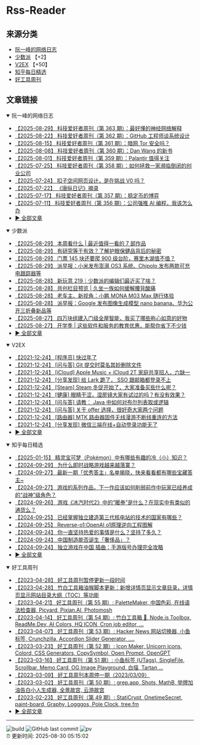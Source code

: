 # Rss-Reader

## 来源分类

* [阮一峰的网络日志](#阮一峰的网络日志)
* [少数派](#少数派) 【+2】
* [V2EX](#V2EX) 【+50】
* [知乎每日精选](#知乎每日精选)
* [好工具周刊](#好工具周刊)

## 文章链接

<details open>
    <summary id="阮一峰的网络日志">
     阮一峰的网络日志
    </summary>


* [【2025-08-29】 科技爱好者周刊（第 363 期）：最好懂的神经网络解释](http://www.ruanyifeng.com/blog/2025/08/weekly-issue-363.html)
* [【2025-08-22】 科技爱好者周刊（第 362 期）：GitHub 工程师谈系统设计](http://www.ruanyifeng.com/blog/2025/08/weekly-issue-362.html)
* [【2025-08-15】 科技爱好者周刊（第 361 期）：暗网 Tor 安全吗？](http://www.ruanyifeng.com/blog/2025/08/weekly-issue-361.html)
* [【2025-08-08】 科技爱好者周刊（第 360 期）：Dan Wang 的新书](http://www.ruanyifeng.com/blog/2025/08/weekly-issue-360.html)
* [【2025-08-01】 科技爱好者周刊（第 359 期）：Palantir 值得关注](http://www.ruanyifeng.com/blog/2025/08/weekly-issue-359.html)
* [【2025-07-25】 科技爱好者周刊（第 358 期）：如何拯救一家濒临倒闭的创业公司](http://www.ruanyifeng.com/blog/2025/07/weekly-issue-358.html)
* [【2025-07-24】 扣子空间网页设计，是在挑战 V0 吗？](http://www.ruanyifeng.com/blog/2025/07/coze-space-web-design.html)
* [【2025-07-22】 《唐纵日记》摘录](http://www.ruanyifeng.com/blog/2025/07/tangzong-diary.html)
* [【2025-07-17】 科技爱好者周刊（第 357 期）：稳定币的博弈](http://www.ruanyifeng.com/blog/2025/07/weekly-issue-357.html)
* [【2025-07-11】 科技爱好者周刊（第 356 期）：公司强推 AI 编程，我该怎么办](http://www.ruanyifeng.com/blog/2025/07/weekly-issue-356.html)
* [:arrow_forward: 全部文章](data/阮一峰的网络日志.md)
</details>

<details open>
    <summary id="少数派">
     少数派
    </summary>


* [【2025-08-29】 本周看什么 | 最近值得一看的 7 部作品](https://sspai.com/post/102187)
* [【2025-08-29】 有研究等于有效？了解护眼保健品背后的秘密](https://sspai.com/post/102176)
* [【2025-08-29】 门票 145 块还要爬 900 级台阶，赛里木湖值不值？](https://sspai.com/post/102157)
* [【2025-08-29】 派早报：小米发布澎湃 OS3 系统、Chipolo 发布两款可充电跟踪器等](https://sspai.com/post/102174)
* [【2025-08-28】 新玩意 219｜少数派的编辑们最近买了啥？](https://sspai.com/post/102159)
* [【2025-08-28】 共创栏目预览 | 久坐一族如何缓解腰背酸痛](https://sspai.com/post/102102)
* [【2025-08-28】 老车主、新视角：小鹏 MONA M03 Max 随行体验](https://sspai.com/post/102094)
* [【2025-08-28】 派早报：Google 发布图像生成模型 nano banana、华为公开三折叠新品等](https://sspai.com/post/102141)
* [【2025-08-27】 四万块组建入门级全屋智能，我买了哪些称心如意的好物](https://sspai.com/post/101818)
* [【2025-08-27】 开学季 | 这些软件和服务的教育优惠，能帮你省下不少钱](https://sspai.com/post/68227)
* [:arrow_forward: 全部文章](data/少数派.md)
</details>

<details open>
    <summary id="V2EX">
     V2EX
    </summary>


* [【2021-12-24】 [程序员] 快过年了](https://www.v2ex.com/t/824201)
* [【2021-12-24】 [问与答] Git 提交时莫名其妙删除文件](https://www.v2ex.com/t/824200)
* [【2021-12-24】 [iCloud] Apple Music + iCloud 2T 家庭共享招人，六缺一](https://www.v2ex.com/t/824199)
* [【2021-12-24】 [分享发现] 给 Lark 跪了， SSO 跟邮箱都登录不上](https://www.v2ex.com/t/824198)
* [【2021-12-24】 [Steam] Steam 冬促开始了，大家准备买些什么呢？](https://www.v2ex.com/t/824197)
* [【2021-12-24】 [健康] 眼睛干涩，湿房镜大家有试过的吗？有没有效果？](https://www.v2ex.com/t/824196)
* [【2021-12-24】 [问与答] 请教： Java 中如何对布尔列表取或逻辑](https://www.v2ex.com/t/824194)
* [【2021-12-24】 [问与答] 关于 offer 选择，很好奇大家两个问题](https://www.v2ex.com/t/824192)
* [【2021-12-24】 [路由器] MTK 路由器固件无线漫游不断线重连的方法](https://www.v2ex.com/t/824191)
* [【2021-12-24】 [分享发现] 微信三端在线+自动登录功能无了](https://www.v2ex.com/t/824190)
* [:arrow_forward: 全部文章](data/V2EX.md)
</details>

<details open>
    <summary id="知乎每日精选">
     知乎每日精选
    </summary>


* [【2025-01-15】 精灵宝可梦（Pokémon）中有哪些有趣的冷（小）知识？](http://www.zhihu.com/question/38535302/answer/77262295?utm_campaign=rss&utm_medium=rss&utm_source=rss&utm_content=title)
* [【2024-09-29】 为什么即时战略游戏越来越落寞？](http://www.zhihu.com/question/36160228/answer/3267149436?utm_campaign=rss&utm_medium=rss&utm_source=rss&utm_content=title)
* [【2024-09-27】 最新一期「优秀答主」名单揭晓，快来看看都有哪些宝藏答主~](http://zhuanlan.zhihu.com/p/722278385?utm_campaign=rss&utm_medium=rss&utm_source=rss&utm_content=title)
* [【2024-09-27】 游戏的系列作品，下一作应该如何削弱前作中玩家已经养成的“战神”级角色？](http://www.zhihu.com/question/667962011/answer/3633824129?utm_campaign=rss&utm_medium=rss&utm_source=rss&utm_content=title)
* [【2024-09-26】 游戏《冰汽时代2》中的“暖券”是什么？在现实中有类似的通货么？](http://www.zhihu.com/question/667494988/answer/3630157856?utm_campaign=rss&utm_medium=rss&utm_source=rss&utm_content=title)
* [【2024-09-25】 已经掌握独立建造第三代核电站的技术的国家有哪些？](http://www.zhihu.com/question/19700567/answer/3635928923?utm_campaign=rss&utm_medium=rss&utm_source=rss&utm_content=title)
* [【2024-09-25】 Reverse-o1:OpenAI o1原理逆向工程图解](http://zhuanlan.zhihu.com/p/721952915?utm_campaign=rss&utm_medium=rss&utm_source=rss&utm_content=title)
* [【2024-09-24】 你一直坚持热爱的事情是什么？坚持了多久？](http://www.zhihu.com/question/23473414/answer/3634688765?utm_campaign=rss&utm_medium=rss&utm_source=rss&utm_content=title)
* [【2024-09-24】 中国制造能否诞生「奢侈品」？](http://www.zhihu.com/question/19825959/answer/3634614274?utm_campaign=rss&utm_medium=rss&utm_source=rss&utm_content=title)
* [【2024-09-24】 独立游戏在中国 插曲：手游版号办理完全攻略](http://zhuanlan.zhihu.com/p/24856060?utm_campaign=rss&utm_medium=rss&utm_source=rss&utm_content=title)
* [:arrow_forward: 全部文章](data/知乎每日精选.md)
</details>

<details open>
    <summary id="好工具周刊">
     好工具周刊
    </summary>


* [【2023-04-28】 好工具周刊暂停更新一段时间](https://bestxtools.zhubai.love/posts/2263527393547292672)
* [【2023-04-28】 竹白工具箱油猴脚本更新：新增详情页显示文章目录，详情页显示网站目录大纲（TOC）等功能](https://bestxtools.zhubai.love/posts/2263527393547292672)
* [【2023-04-21】 好工具周刊（第 55 期）: PaletteMaker, 中国色彩, 在线语法检查器, Picyard, Pixian.AI, Photomosh](https://bestxtools.zhubai.love/posts/2260993907208835072)
* [【2023-04-14】 好工具周刊（第 54 期）: 竹白工具箱 🧰, Node.js Toolbox, ReadMe.Dev, AI Colors, HQ ICON, Cron job editor, ...](https://bestxtools.zhubai.love/posts/2258541502231805952)
* [【2023-04-07】 好工具周刊（第 53 期）: Hacker News 网站切换器, 小鱼标签, Crunchzilla, Accordion Slider Generator, ....](https://bestxtools.zhubai.love/posts/2255931383602020352)
* [【2023-03-23】 好工具周刊（第 52 期）: Icon Maker, Unicorn icons, Colord, CSS Generators, CopySymbol, Open Prompt, OpenGPT](https://bestxtools.zhubai.love/posts/2250649351762280448)
* [【2023-03-16】 好工具周刊（第 51 期）: 小鱼标签 (UTags), SingleFile, Scrollbar, Memo Card, OG Image Playground, 白描, Tartan ...](https://bestxtools.zhubai.love/posts/2248101999973670912)
* [【2023-03-09】 好工具周刊本周停一期（2023/03/09）](https://bestxtools.zhubai.love/posts/2245516916011892736)
* [【2023-03-02】 好工具周刊（第 50 期）: grep.app, Shots, MathB, 举牌加油告白小人生成器, 全景故宫, 云游故宫](https://bestxtools.zhubai.love/posts/2243018555094687744)
* [【2023-02-23】 好工具周刊（第 49 期）: StatiCrypt, OnetimeSecret, paint-board, Graphy, Logggos, Pole Clock, tree.fm](https://bestxtools.zhubai.love/posts/2240480765706440704)
* [:arrow_forward: 全部文章](data/好工具周刊.md)
</details>


---

![build](https://github.com/LikaiLee/rss-reader/workflows/rss%20reader/badge.svg)
![GitHub last commit](https://img.shields.io/github/last-commit/likailee/rss-reader)
![pv](https://pageview.vercel.app/?github_user=likailee) <br>
:alarm_clock: 更新时间: 2025-08-30 05:15:02